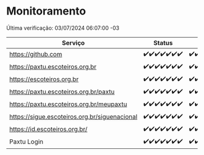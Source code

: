 # Monitoramento

Última verificação: 03/07/2024 06:07:00 -03

|Serviço|Status|Últimas 24h|
|---|---|---|
|https://github.com|<span title="2024-06-26: OK=24">✔️</span><span title="2024-06-27: OK=24">✔️</span><span title="2024-06-28: OK=24">✔️</span><span title="2024-06-29: OK=24">✔️</span><span title="2024-06-30: OK=24">✔️</span><span title="2024-07-01: OK=23">✔️</span><span title="2024-07-02: OK=9">✔️</span>|<span title="02/07/2024 06:07:00 -03 : 200">✔️</span><span title="02/07/2024 07:07:00 -03 : 200">✔️</span><span title="02/07/2024 08:06:00 -03 : 200">✔️</span><span title="02/07/2024 09:13:00 -03 : 200">✔️</span><span title="02/07/2024 10:09:00 -03 : 200">✔️</span><span title="02/07/2024 11:07:00 -03 : 200">✔️</span><span title="02/07/2024 12:07:00 -03 : 200">✔️</span><span title="02/07/2024 13:09:00 -03 : 200">✔️</span><span title="02/07/2024 14:06:00 -03 : 200">✔️</span><span title="02/07/2024 15:08:00 -03 : 200">✔️</span><span title="02/07/2024 16:07:00 -03 : 200">✔️</span><span title="02/07/2024 17:07:00 -03 : 200">✔️</span><span title="02/07/2024 18:06:00 -03 : 200">✔️</span><span title="02/07/2024 19:07:00 -03 : 200">✔️</span><span title="02/07/2024 20:06:00 -03 : 200">✔️</span><span title="02/07/2024 21:33:00 -03 : 200">✔️</span><span title="02/07/2024 22:54:00 -03 : 200">✔️</span><span title="02/07/2024 23:25:00 -03 : 200">✔️</span><span title="03/07/2024 00:08:00 -03 : 200">✔️</span><span title="03/07/2024 01:08:00 -03 : 200">✔️</span><span title="03/07/2024 02:07:00 -03 : 200">✔️</span><span title="03/07/2024 03:11:00 -03 : 200">✔️</span><span title="03/07/2024 04:07:00 -03 : 200">✔️</span><span title="03/07/2024 05:10:00 -03 : 200">✔️</span><span title="03/07/2024 06:07:00 -03 : 200">✔️</span>|
|https://paxtu.escoteiros.org.br|<span title="2024-06-26: OK=24">✔️</span><span title="2024-06-27: OK=24">✔️</span><span title="2024-06-28: OK=24">✔️</span><span title="2024-06-29: OK=24">✔️</span><span title="2024-06-30: OK=24">✔️</span><span title="2024-07-01: OK=23">✔️</span><span title="2024-07-02: OK=9">✔️</span>|<span title="02/07/2024 06:07:00 -03 : 200">✔️</span><span title="02/07/2024 07:07:00 -03 : 200">✔️</span><span title="02/07/2024 08:06:00 -03 : 200">✔️</span><span title="02/07/2024 09:13:00 -03 : 200">✔️</span><span title="02/07/2024 10:09:00 -03 : 200">✔️</span><span title="02/07/2024 11:07:00 -03 : 200">✔️</span><span title="02/07/2024 12:07:00 -03 : 200">✔️</span><span title="02/07/2024 13:09:00 -03 : 200">✔️</span><span title="02/07/2024 14:06:00 -03 : 200">✔️</span><span title="02/07/2024 15:08:00 -03 : 200">✔️</span><span title="02/07/2024 16:07:00 -03 : 200">✔️</span><span title="02/07/2024 17:07:00 -03 : 200">✔️</span><span title="02/07/2024 18:06:00 -03 : 200">✔️</span><span title="02/07/2024 19:07:00 -03 : 200">✔️</span><span title="02/07/2024 20:06:00 -03 : 200">✔️</span><span title="02/07/2024 21:33:00 -03 : 200">✔️</span><span title="02/07/2024 22:54:00 -03 : 200">✔️</span><span title="02/07/2024 23:25:00 -03 : 200">✔️</span><span title="03/07/2024 00:08:00 -03 : 200">✔️</span><span title="03/07/2024 01:08:00 -03 : 200">✔️</span><span title="03/07/2024 02:07:00 -03 : 200">✔️</span><span title="03/07/2024 03:11:00 -03 : 200">✔️</span><span title="03/07/2024 04:07:00 -03 : 200">✔️</span><span title="03/07/2024 05:10:00 -03 : 200">✔️</span><span title="03/07/2024 06:07:00 -03 : 200">✔️</span>|
|https://escoteiros.org.br|<span title="2024-06-26: OK=24">✔️</span><span title="2024-06-27: OK=24">✔️</span><span title="2024-06-28: OK=24">✔️</span><span title="2024-06-29: OK=24">✔️</span><span title="2024-06-30: OK=24">✔️</span><span title="2024-07-01: OK=23">✔️</span><span title="2024-07-02: OK=9">✔️</span>|<span title="02/07/2024 06:07:00 -03 : 200">✔️</span><span title="02/07/2024 07:07:00 -03 : 200">✔️</span><span title="02/07/2024 08:06:00 -03 : 200">✔️</span><span title="02/07/2024 09:13:00 -03 : 200">✔️</span><span title="02/07/2024 10:09:00 -03 : 200">✔️</span><span title="02/07/2024 11:07:00 -03 : 200">✔️</span><span title="02/07/2024 12:07:00 -03 : 200">✔️</span><span title="02/07/2024 13:09:00 -03 : 200">✔️</span><span title="02/07/2024 14:06:00 -03 : 200">✔️</span><span title="02/07/2024 15:08:00 -03 : 200">✔️</span><span title="02/07/2024 16:07:00 -03 : 200">✔️</span><span title="02/07/2024 17:07:00 -03 : 200">✔️</span><span title="02/07/2024 18:06:00 -03 : 200">✔️</span><span title="02/07/2024 19:07:00 -03 : 200">✔️</span><span title="02/07/2024 20:06:00 -03 : 200">✔️</span><span title="02/07/2024 21:33:00 -03 : 200">✔️</span><span title="02/07/2024 22:54:00 -03 : 200">✔️</span><span title="02/07/2024 23:25:00 -03 : 200">✔️</span><span title="03/07/2024 00:08:00 -03 : 200">✔️</span><span title="03/07/2024 01:08:00 -03 : 200">✔️</span><span title="03/07/2024 02:07:00 -03 : 200">✔️</span><span title="03/07/2024 03:11:00 -03 : 200">✔️</span><span title="03/07/2024 04:07:00 -03 : 200">✔️</span><span title="03/07/2024 05:10:00 -03 : 200">✔️</span><span title="03/07/2024 06:07:00 -03 : 200">✔️</span>|
|https://paxtu.escoteiros.org.br/paxtu|<span title="2024-06-26: OK=24">✔️</span><span title="2024-06-27: OK=24">✔️</span><span title="2024-06-28: OK=24">✔️</span><span title="2024-06-29: OK=24">✔️</span><span title="2024-06-30: OK=24">✔️</span><span title="2024-07-01: OK=23">✔️</span><span title="2024-07-02: OK=9">✔️</span>|<span title="02/07/2024 06:07:00 -03 : 200">✔️</span><span title="02/07/2024 07:07:00 -03 : 200">✔️</span><span title="02/07/2024 08:06:00 -03 : 200">✔️</span><span title="02/07/2024 09:13:00 -03 : 200">✔️</span><span title="02/07/2024 10:09:00 -03 : 200">✔️</span><span title="02/07/2024 11:07:00 -03 : 200">✔️</span><span title="02/07/2024 12:07:00 -03 : 200">✔️</span><span title="02/07/2024 13:09:00 -03 : 200">✔️</span><span title="02/07/2024 14:06:00 -03 : 200">✔️</span><span title="02/07/2024 15:08:00 -03 : 200">✔️</span><span title="02/07/2024 16:07:00 -03 : 200">✔️</span><span title="02/07/2024 17:07:00 -03 : 200">✔️</span><span title="02/07/2024 18:06:00 -03 : 200">✔️</span><span title="02/07/2024 19:07:00 -03 : 200">✔️</span><span title="02/07/2024 20:06:00 -03 : 200">✔️</span><span title="02/07/2024 21:33:00 -03 : 200">✔️</span><span title="02/07/2024 22:54:00 -03 : 200">✔️</span><span title="02/07/2024 23:25:00 -03 : 200">✔️</span><span title="03/07/2024 00:08:00 -03 : 200">✔️</span><span title="03/07/2024 01:08:00 -03 : 200">✔️</span><span title="03/07/2024 02:07:00 -03 : 200">✔️</span><span title="03/07/2024 03:11:00 -03 : 200">✔️</span><span title="03/07/2024 04:07:00 -03 : 200">✔️</span><span title="03/07/2024 05:10:00 -03 : 200">✔️</span><span title="03/07/2024 06:07:00 -03 : 200">✔️</span>|
|https://paxtu.escoteiros.org.br/meupaxtu|<span title="2024-06-26: OK=24">✔️</span><span title="2024-06-27: OK=24">✔️</span><span title="2024-06-28: OK=24">✔️</span><span title="2024-06-29: OK=24">✔️</span><span title="2024-06-30: OK=24">✔️</span><span title="2024-07-01: OK=23">✔️</span><span title="2024-07-02: OK=9">✔️</span>|<span title="02/07/2024 06:07:00 -03 : 200">✔️</span><span title="02/07/2024 07:07:00 -03 : 200">✔️</span><span title="02/07/2024 08:06:00 -03 : 200">✔️</span><span title="02/07/2024 09:13:00 -03 : 200">✔️</span><span title="02/07/2024 10:09:00 -03 : 200">✔️</span><span title="02/07/2024 11:07:00 -03 : 200">✔️</span><span title="02/07/2024 12:07:00 -03 : 200">✔️</span><span title="02/07/2024 13:09:00 -03 : 200">✔️</span><span title="02/07/2024 14:06:00 -03 : 200">✔️</span><span title="02/07/2024 15:08:00 -03 : 200">✔️</span><span title="02/07/2024 16:07:00 -03 : 200">✔️</span><span title="02/07/2024 17:07:00 -03 : 200">✔️</span><span title="02/07/2024 18:06:00 -03 : 200">✔️</span><span title="02/07/2024 19:07:00 -03 : 200">✔️</span><span title="02/07/2024 20:06:00 -03 : 200">✔️</span><span title="02/07/2024 21:33:00 -03 : 200">✔️</span><span title="02/07/2024 22:54:00 -03 : 200">✔️</span><span title="02/07/2024 23:25:00 -03 : 200">✔️</span><span title="03/07/2024 00:08:00 -03 : 200">✔️</span><span title="03/07/2024 01:08:00 -03 : 200">✔️</span><span title="03/07/2024 02:07:00 -03 : 200">✔️</span><span title="03/07/2024 03:11:00 -03 : 200">✔️</span><span title="03/07/2024 04:07:00 -03 : 200">✔️</span><span title="03/07/2024 05:10:00 -03 : 200">✔️</span><span title="03/07/2024 06:07:00 -03 : 200">✔️</span>|
|https://sigue.escoteiros.org.br/siguenacional|<span title="2024-06-26: OK=24">✔️</span><span title="2024-06-27: OK=24">✔️</span><span title="2024-06-28: OK=24">✔️</span><span title="2024-06-29: OK=24">✔️</span><span title="2024-06-30: OK=24">✔️</span><span title="2024-07-01: OK=23">✔️</span><span title="2024-07-02: OK=9">✔️</span>|<span title="02/07/2024 06:07:00 -03 : 200">✔️</span><span title="02/07/2024 07:07:00 -03 : 200">✔️</span><span title="02/07/2024 08:06:00 -03 : 200">✔️</span><span title="02/07/2024 09:13:00 -03 : 200">✔️</span><span title="02/07/2024 10:09:00 -03 : 200">✔️</span><span title="02/07/2024 11:07:00 -03 : 200">✔️</span><span title="02/07/2024 12:07:00 -03 : 200">✔️</span><span title="02/07/2024 13:09:00 -03 : 200">✔️</span><span title="02/07/2024 14:06:00 -03 : 200">✔️</span><span title="02/07/2024 15:08:00 -03 : 200">✔️</span><span title="02/07/2024 16:07:00 -03 : 200">✔️</span><span title="02/07/2024 17:07:00 -03 : 200">✔️</span><span title="02/07/2024 18:06:00 -03 : 200">✔️</span><span title="02/07/2024 19:07:00 -03 : 200">✔️</span><span title="02/07/2024 20:06:00 -03 : 200">✔️</span><span title="02/07/2024 21:33:00 -03 : 200">✔️</span><span title="02/07/2024 22:54:00 -03 : 200">✔️</span><span title="02/07/2024 23:25:00 -03 : 200">✔️</span><span title="03/07/2024 00:08:00 -03 : 200">✔️</span><span title="03/07/2024 01:08:00 -03 : 200">✔️</span><span title="03/07/2024 02:07:00 -03 : 200">✔️</span><span title="03/07/2024 03:11:00 -03 : 200">✔️</span><span title="03/07/2024 04:07:00 -03 : 200">✔️</span><span title="03/07/2024 05:10:00 -03 : 200">✔️</span><span title="03/07/2024 06:07:00 -03 : 200">✔️</span>|
|https://id.escoteiros.org.br/|<span title="2024-06-26: OK=24">✔️</span><span title="2024-06-27: OK=24">✔️</span><span title="2024-06-28: OK=24">✔️</span><span title="2024-06-29: OK=24">✔️</span><span title="2024-06-30: OK=24">✔️</span><span title="2024-07-01: OK=23">✔️</span><span title="2024-07-02: OK=9">✔️</span>|<span title="02/07/2024 06:07:00 -03 : 200">✔️</span><span title="02/07/2024 07:07:00 -03 : 200">✔️</span><span title="02/07/2024 08:06:00 -03 : 200">✔️</span><span title="02/07/2024 09:13:00 -03 : 200">✔️</span><span title="02/07/2024 10:09:00 -03 : 200">✔️</span><span title="02/07/2024 11:07:00 -03 : 200">✔️</span><span title="02/07/2024 12:07:00 -03 : 200">✔️</span><span title="02/07/2024 13:09:00 -03 : 200">✔️</span><span title="02/07/2024 14:06:00 -03 : 200">✔️</span><span title="02/07/2024 15:08:00 -03 : 200">✔️</span><span title="02/07/2024 16:07:00 -03 : 200">✔️</span><span title="02/07/2024 17:07:00 -03 : 200">✔️</span><span title="02/07/2024 18:06:00 -03 : 200">✔️</span><span title="02/07/2024 19:07:00 -03 : 200">✔️</span><span title="02/07/2024 20:06:00 -03 : 200">✔️</span><span title="02/07/2024 21:33:00 -03 : 200">✔️</span><span title="02/07/2024 22:54:00 -03 : 200">✔️</span><span title="02/07/2024 23:25:00 -03 : 200">✔️</span><span title="03/07/2024 00:08:00 -03 : 200">✔️</span><span title="03/07/2024 01:08:00 -03 : 200">✔️</span><span title="03/07/2024 02:07:00 -03 : 200">✔️</span><span title="03/07/2024 03:11:00 -03 : 200">✔️</span><span title="03/07/2024 04:07:00 -03 : 200">✔️</span><span title="03/07/2024 05:10:00 -03 : 200">✔️</span><span title="03/07/2024 06:07:00 -03 : 200">✔️</span>|
|Paxtu Login|<span title="2024-06-26: OK=24">✔️</span><span title="2024-06-27: OK=24">✔️</span><span title="2024-06-28: OK=24">✔️</span><span title="2024-06-29: OK=24">✔️</span><span title="2024-06-30: OK=24">✔️</span><span title="2024-07-01: OK=23">✔️</span><span title="2024-07-02: OK=9">✔️</span>|<span title="02/07/2024 06:07:00 -03 : 200">✔️</span><span title="02/07/2024 07:07:00 -03 : 200">✔️</span><span title="02/07/2024 08:06:00 -03 : 200">✔️</span><span title="02/07/2024 09:13:00 -03 : 200">✔️</span><span title="02/07/2024 10:09:00 -03 : 200">✔️</span><span title="02/07/2024 11:07:00 -03 : 200">✔️</span><span title="02/07/2024 12:07:00 -03 : 200">✔️</span><span title="02/07/2024 13:09:00 -03 : 200">✔️</span><span title="02/07/2024 14:06:00 -03 : 200">✔️</span><span title="02/07/2024 15:08:00 -03 : 200">✔️</span><span title="02/07/2024 16:07:00 -03 : 200">✔️</span><span title="02/07/2024 17:07:00 -03 : 200">✔️</span><span title="02/07/2024 18:06:00 -03 : 200">✔️</span><span title="02/07/2024 19:07:00 -03 : 200">✔️</span><span title="02/07/2024 20:06:00 -03 : 200">✔️</span><span title="02/07/2024 21:33:00 -03 : 200">✔️</span><span title="02/07/2024 22:54:00 -03 : 200">✔️</span><span title="02/07/2024 23:25:00 -03 : 200">✔️</span><span title="03/07/2024 00:08:00 -03 : 200">✔️</span><span title="03/07/2024 01:08:00 -03 : 200">✔️</span><span title="03/07/2024 02:07:00 -03 : 200">✔️</span><span title="03/07/2024 03:11:00 -03 : 200">✔️</span><span title="03/07/2024 04:07:00 -03 : 200">✔️</span><span title="03/07/2024 05:10:00 -03 : 200">✔️</span><span title="03/07/2024 06:07:00 -03 : 200">✔️</span>|
